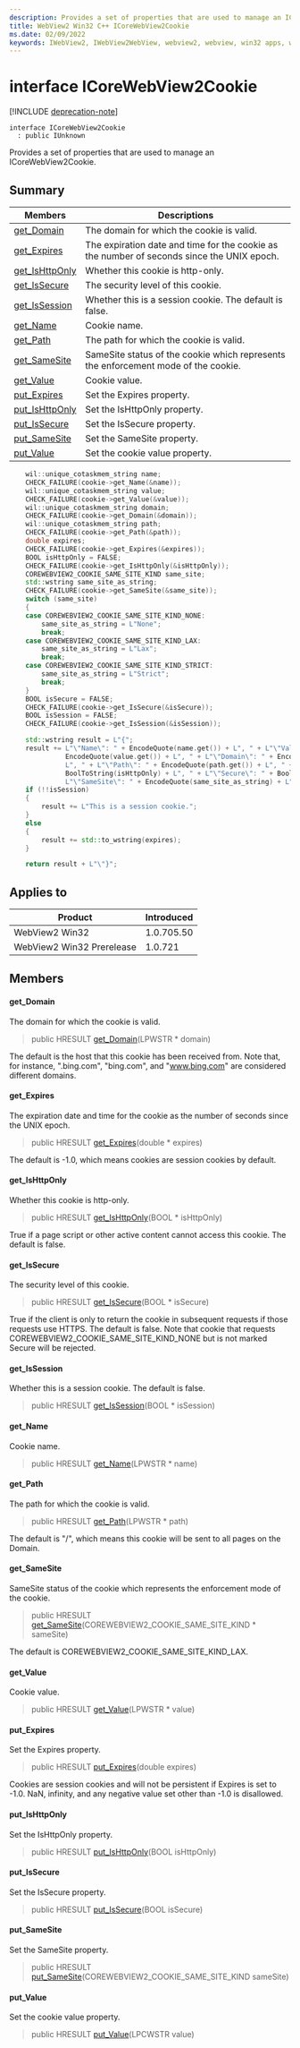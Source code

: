 ```yaml
---
description: Provides a set of properties that are used to manage an ICoreWebView2Cookie.
title: WebView2 Win32 C++ ICoreWebView2Cookie
ms.date: 02/09/2022
keywords: IWebView2, IWebView2WebView, webview2, webview, win32 apps, win32, edge, ICoreWebView2, ICoreWebView2Controller, browser control, edge html, ICoreWebView2Cookie
---
```


# interface ICoreWebView2Cookie

[!INCLUDE [deprecation-note](../includes/deprecation-note.md)]

```
interface ICoreWebView2Cookie
  : public IUnknown
```

Provides a set of properties that are used to manage an ICoreWebView2Cookie.

## Summary

 Members                        | Descriptions
--------------------------------|---------------------------------------------
[get_Domain](#get_domain) | The domain for which the cookie is valid.
[get_Expires](#get_expires) | The expiration date and time for the cookie as the number of seconds since the UNIX epoch.
[get_IsHttpOnly](#get_ishttponly) | Whether this cookie is http-only.
[get_IsSecure](#get_issecure) | The security level of this cookie.
[get_IsSession](#get_issession) | Whether this is a session cookie. The default is false.
[get_Name](#get_name) | Cookie name.
[get_Path](#get_path) | The path for which the cookie is valid.
[get_SameSite](#get_samesite) | SameSite status of the cookie which represents the enforcement mode of the cookie.
[get_Value](#get_value) | Cookie value.
[put_Expires](#put_expires) | Set the Expires property.
[put_IsHttpOnly](#put_ishttponly) | Set the IsHttpOnly property.
[put_IsSecure](#put_issecure) | Set the IsSecure property.
[put_SameSite](#put_samesite) | Set the SameSite property.
[put_Value](#put_value) | Set the cookie value property.

```cpp
    wil::unique_cotaskmem_string name;
    CHECK_FAILURE(cookie->get_Name(&name));
    wil::unique_cotaskmem_string value;
    CHECK_FAILURE(cookie->get_Value(&value));
    wil::unique_cotaskmem_string domain;
    CHECK_FAILURE(cookie->get_Domain(&domain));
    wil::unique_cotaskmem_string path;
    CHECK_FAILURE(cookie->get_Path(&path));
    double expires;
    CHECK_FAILURE(cookie->get_Expires(&expires));
    BOOL isHttpOnly = FALSE;
    CHECK_FAILURE(cookie->get_IsHttpOnly(&isHttpOnly));
    COREWEBVIEW2_COOKIE_SAME_SITE_KIND same_site;
    std::wstring same_site_as_string;
    CHECK_FAILURE(cookie->get_SameSite(&same_site));
    switch (same_site)
    {
    case COREWEBVIEW2_COOKIE_SAME_SITE_KIND_NONE:
        same_site_as_string = L"None";
        break;
    case COREWEBVIEW2_COOKIE_SAME_SITE_KIND_LAX:
        same_site_as_string = L"Lax";
        break;
    case COREWEBVIEW2_COOKIE_SAME_SITE_KIND_STRICT:
        same_site_as_string = L"Strict";
        break;
    }
    BOOL isSecure = FALSE;
    CHECK_FAILURE(cookie->get_IsSecure(&isSecure));
    BOOL isSession = FALSE;
    CHECK_FAILURE(cookie->get_IsSession(&isSession));

    std::wstring result = L"{";
    result += L"\"Name\": " + EncodeQuote(name.get()) + L", " + L"\"Value\": " +
              EncodeQuote(value.get()) + L", " + L"\"Domain\": " + EncodeQuote(domain.get()) +
              L", " + L"\"Path\": " + EncodeQuote(path.get()) + L", " + L"\"HttpOnly\": " +
              BoolToString(isHttpOnly) + L", " + L"\"Secure\": " + BoolToString(isSecure) + L", " +
              L"\"SameSite\": " + EncodeQuote(same_site_as_string) + L", " + L"\"Expires\": ";
    if (!!isSession)
    {
        result += L"This is a session cookie.";
    }
    else
    {
        result += std::to_wstring(expires);
    }

    return result + L"\"}";
```

## Applies to

Product                         | Introduced
--------------------------------|---------------------------------------------
WebView2 Win32            |    1.0.705.50
WebView2 Win32 Prerelease |    1.0.721

## Members

#### get_Domain

The domain for which the cookie is valid.

> public HRESULT [get_Domain](#get_domain)(LPWSTR * domain)

The default is the host that this cookie has been received from. Note that, for instance, ".bing.com", "bing.com", and "www.bing.com" are considered different domains.

#### get_Expires

The expiration date and time for the cookie as the number of seconds since the UNIX epoch.

> public HRESULT [get_Expires](#get_expires)(double * expires)

The default is -1.0, which means cookies are session cookies by default.

#### get_IsHttpOnly

Whether this cookie is http-only.

> public HRESULT [get_IsHttpOnly](#get_ishttponly)(BOOL * isHttpOnly)

True if a page script or other active content cannot access this cookie. The default is false.

#### get_IsSecure

The security level of this cookie.

> public HRESULT [get_IsSecure](#get_issecure)(BOOL * isSecure)

True if the client is only to return the cookie in subsequent requests if those requests use HTTPS. The default is false. Note that cookie that requests COREWEBVIEW2_COOKIE_SAME_SITE_KIND_NONE but is not marked Secure will be rejected.

#### get_IsSession

Whether this is a session cookie. The default is false.

> public HRESULT [get_IsSession](#get_issession)(BOOL * isSession)

#### get_Name

Cookie name.

> public HRESULT [get_Name](#get_name)(LPWSTR * name)

#### get_Path

The path for which the cookie is valid.

> public HRESULT [get_Path](#get_path)(LPWSTR * path)

The default is "/", which means this cookie will be sent to all pages on the Domain.

#### get_SameSite

SameSite status of the cookie which represents the enforcement mode of the cookie.

> public HRESULT [get_SameSite](#get_samesite)(COREWEBVIEW2_COOKIE_SAME_SITE_KIND * sameSite)

The default is COREWEBVIEW2_COOKIE_SAME_SITE_KIND_LAX.

#### get_Value

Cookie value.

> public HRESULT [get_Value](#get_value)(LPWSTR * value)

#### put_Expires

Set the Expires property.

> public HRESULT [put_Expires](#put_expires)(double expires)

Cookies are session cookies and will not be persistent if Expires is set to -1.0. NaN, infinity, and any negative value set other than -1.0 is disallowed.

#### put_IsHttpOnly

Set the IsHttpOnly property.

> public HRESULT [put_IsHttpOnly](#put_ishttponly)(BOOL isHttpOnly)

#### put_IsSecure

Set the IsSecure property.

> public HRESULT [put_IsSecure](#put_issecure)(BOOL isSecure)

#### put_SameSite

Set the SameSite property.

> public HRESULT [put_SameSite](#put_samesite)(COREWEBVIEW2_COOKIE_SAME_SITE_KIND sameSite)

#### put_Value

Set the cookie value property.

> public HRESULT [put_Value](#put_value)(LPCWSTR value)


